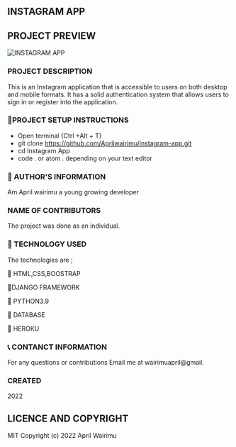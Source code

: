## INSTAGRAM APP

## PROJECT PREVIEW

![INSTAGRAM APP](./app/static/images/Blog%20screenshot.png)


### PROJECT DESCRIPTION
This is an Instagram application that is accessible to users on both desktop and mobile formats.
It has a solid authentication system that allows users to sign in or register into the application.


### :pushpin:PROJECT SETUP INSTRUCTIONS

- Open terminal {Ctrl +Alt + T}
- git clone https://github.com/Aprilwairimu/instagram-app.git
- cd Instagram App
- code . or atom . depending on your text editor

### :information_desk_person: AUTHOR'S INFORMATION

Am April wairimu a young growing developer

### NAME OF CONTRIBUTORS

The project was done as an individual.


### :pushpin: TECHNOLOGY USED

The technologies are ;

:small_blue_diamond: HTML,CSS,BOOSTRAP

:small_blue_diamond:DJANGO FRAMEWORK

:small_blue_diamond: PYTHON3.9

:small_blue_diamond: DATABASE

:small_blue_diamond: HEROKU

### :telephone_receiver: CONTANCT INFORMATION

For any questions or contributions Email me at wairimuapril@gmail.

### CREATED

2022

## LICENCE AND COPYRIGHT

MIT Copyright (c) 2022 April Wairimu
